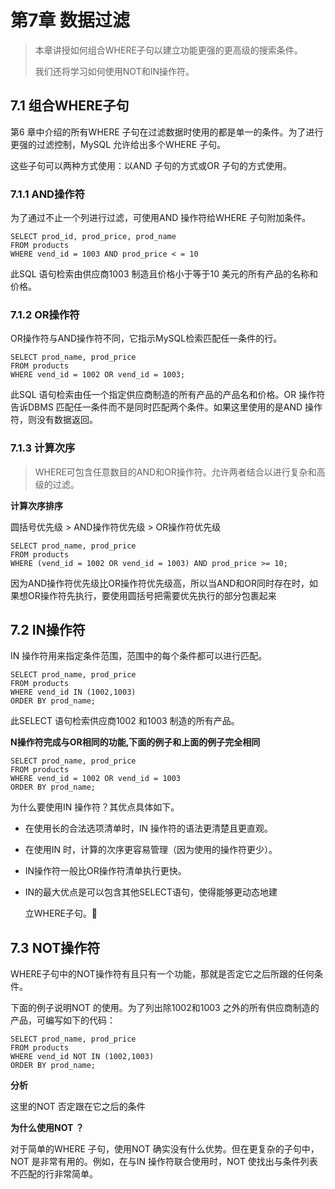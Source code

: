 # 第7章 数据过滤
> 本章讲授如何组合WHERE子句以建立功能更强的更高级的搜索条件。
>
> 我们还将学习如何使用NOT和IN操作符。

## 7.1 组合WHERE子句

第6 章中介绍的所有WHERE 子句在过滤数据时使用的都是单一的条件。为了进行更强的过滤控制，MySQL 允许给出多个WHERE 子句。

这些子句可以两种方式使用：以AND 子句的方式或OR 子句的方式使用。

### 7.1.1 AND操作符

为了通过不止一个列进行过滤，可使用AND 操作符给WHERE 子句附加条件。

```
SELECT prod_id, prod_price, prod_name
FROM products
WHERE vend_id = 1003 AND prod_price < = 10
```

此SQL 语句检索由供应商1003 制造且价格小于等于10 美元的所有产品的名称和价格。

### 7.1.2 OR操作符

OR操作符与AND操作符不同，它指示MySQL检索匹配任一条件的行。

```
SELECT prod_name, prod_price
FROM products
WHERE vend_id = 1002 OR vend_id = 1003;
```

此SQL 语句检索由任一个指定供应商制造的所有产品的产品名和价格。OR 操作符告诉DBMS 匹配任一条件而不是同时匹配两个条件。如果这里使用的是AND 操作符，则没有数据返回。

### 7.1.3 计算次序

> WHERE可包含任意数目的AND和OR操作符。允许两者结合以进行复杂和高级的过滤。

**计算次序排序**

圆括号优先级 > AND操作符优先级 > OR操作符优先级

```
SELECT prod_name, prod_price
FROM products
WHERE (vend_id = 1002 OR vend_id = 1003) AND prod_price >= 10;
```

因为AND操作符优先级比OR操作符优先级高，所以当AND和OR同时存在时，如果想OR操作符先执行，要使用圆括号把需要优先执行的部分包裹起来



## 7.2 IN操作符

IN 操作符用来指定条件范围，范围中的每个条件都可以进行匹配。

```
SELECT prod_name, prod_price
FROM products
WHERE vend_id IN (1002,1003)
ORDER BY prod_name;
```

 此SELECT 语句检索供应商1002 和1003 制造的所有产品。

**N操作符完成与OR相同的功能,下面的例子和上面的例子完全相同**

```
SELECT prod_name, prod_price
FROM products
WHERE vend_id = 1002 OR vend_id = 1003
ORDER BY prod_name;
```

为什么要使用IN 操作符？其优点具体如下。

-  在使用长的合法选项清单时，IN 操作符的语法更清楚且更直观。

-  在使用IN 时，计算的次序更容易管理（因为使用的操作符更少）。

- IN操作符一般比OR操作符清单执行更快。

- IN的最大优点是可以包含其他SELECT语句，使得能够更动态地建

  立WHERE子句。


## 7.3 NOT操作符

WHERE子句中的NOT操作符有且只有一个功能，那就是否定它之后所跟的任何条件。

下面的例子说明NOT 的使用。为了列出除1002和1003 之外的所有供应商制造的产品，可编写如下的代码：

```
SELECT prod_name, prod_price
FROM products
WHERE vend_id NOT IN (1002,1003)
ORDER BY prod_name;
```

**分析**

这里的NOT 否定跟在它之后的条件

**为什么使用NOT ？**

对于简单的WHERE 子句，使用NOT 确实没有什么优势。但在更复杂的子句中，NOT 是非常有用的。例如，在与IN 操作符联合使用时，NOT 使找出与条件列表不匹配的行非常简单。